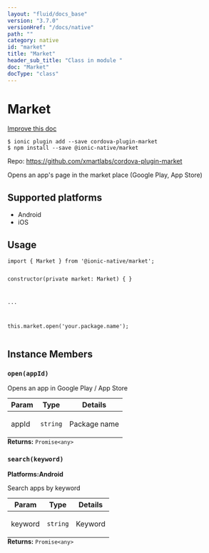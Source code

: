 ```yaml
---
layout: "fluid/docs_base"
version: "3.7.0"
versionHref: "/docs/native"
path: ""
category: native
id: "market"
title: "Market"
header_sub_title: "Class in module "
doc: "Market"
docType: "class"
---
```


<h1 class="api-title">Market</h1>

<a class="improve-v2-docs" href="http://github.com/driftyco/ionic-native/edit/master/src/@ionic-native/plugins/market/index.ts#L1">
  Improve this doc
</a>






<pre><code class="nohighlight">$ ionic plugin add --save cordova-plugin-market
$ npm install --save @ionic-native/market
</code></pre>
<p>Repo:
  <a href="https://github.com/xmartlabs/cordova-plugin-market">
    https://github.com/xmartlabs/cordova-plugin-market
  </a>
</p>


<p>Opens an app&#39;s page in the market place (Google Play, App Store)</p>




<h2>Supported platforms</h2>
<ul>
  <li>Android</li><li>iOS</li>
</ul>






<h2>Usage</h2>
<pre><code class="lang-typescript">import { Market } from &#39;@ionic-native/market&#39;;

constructor(private market: Market) { }

...

this.market.open(&#39;your.package.name&#39;);
</code></pre>








<h2>Instance Members</h2>
<h3><a class="anchor" name="open" href="#open"></a><code>open(appId)</code></h3>




Opens an app in Google Play / App Store
<table class="table param-table" style="margin:0;">
  <thead>
  <tr>
    <th>Param</th>
    <th>Type</th>
    <th>Details</th>
  </tr>
  </thead>
  <tbody>
  <tr>
    <td>
      appId</td>
    <td>
      <code>string</code>
    </td>
    <td>
      <p>Package name</p>
</td>
  </tr>
  </tbody>
</table>

<div class="return-value" markdown="1">
  <i class="icon ion-arrow-return-left"></i>
  <b>Returns:</b> <code>Promise&lt;any&gt;</code> 
</div><h3><a class="anchor" name="search" href="#search"></a><code>search(keyword)</code></h3>



<p>
  <strong>Platforms:</strong><strong class="tag">Android</strong>&nbsp;</p>


Search apps by keyword
<table class="table param-table" style="margin:0;">
  <thead>
  <tr>
    <th>Param</th>
    <th>Type</th>
    <th>Details</th>
  </tr>
  </thead>
  <tbody>
  <tr>
    <td>
      keyword</td>
    <td>
      <code>string</code>
    </td>
    <td>
      <p>Keyword</p>
</td>
  </tr>
  </tbody>
</table>

<div class="return-value" markdown="1">
  <i class="icon ion-arrow-return-left"></i>
  <b>Returns:</b> <code>Promise&lt;any&gt;</code> 
</div>





